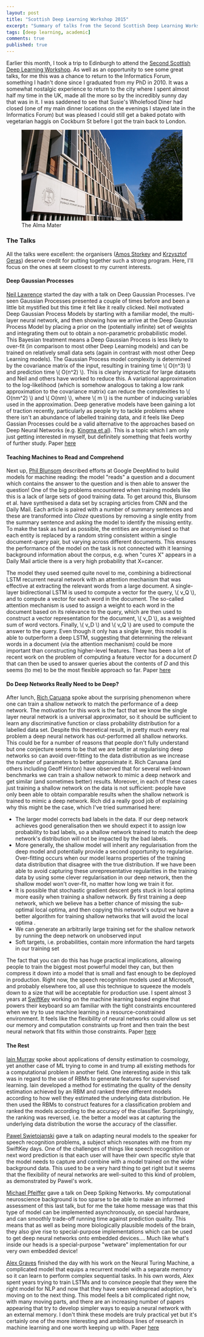 ```yaml
---
layout: post
title: "Scottish Deep Learning Workshop 2015"
excerpt: "Summary of talks from the Second Scottish Deep Learning Workshop."
tags: [deep learning, academic]
comments: true
published: true
---
```


Earlier this month, I took a trip to Edinburgh to attend the <a
href="http://workshops.inf.ed.ac.uk/deep/deep2015/">Second Scottish
Deep Learning Workshop</a>. As well as an opportunity to see some
great talks, for me this was a chance to return to the Informatics
Forum, something I hadn't done since I graduated from my PhD
in 2010. It was a somewhat nostalgic experience to return to the city
where I spent almost half my time in the UK, made all the more so by
the incredibly sunny day that was in it. I was saddened to see that
Susie's Wholefood Diner had closed (one of my main dinner locations on
the evenings I stayed late in the Informatics Forum) but was pleased I
could still get a baked potato with vegetarian haggis on Cockburn St
before I got the train back to London.

<figure>
<a href="/images/thealmamater.jpg"><img src="/images/thealmamater.jpg"></a>
    <figcaption>The Alma Mater</figcaption>
</figure>

### The Talks

All the talks were excellent: the organisers (<a
href="http://homepages.inf.ed.ac.uk/amos/">Amos Storkey</a> and <a
href="http://homepages.inf.ed.ac.uk/s1060594/">Krzysztof Geras</a>)
deserve credit for putting together such a strong program. Here, I'll
focus on the ones at seem closest to my current interests. 

#### Deep Gaussian Processes

<a href="http://inverseprobability.com/">Neil Lawrence</a> started the
day with a talk on Deep Gaussian Processes. I've seen Gaussian
Processes presented a couple of times before and been a little bit
mystified but this time it felt like it really clicked. Neil motivated
Deep Gaussian Process Models by starting with a familiar model, the
multi-layer neural network, and then showing how we arrive at the Deep
Gaussian Process Model by placing a prior on the (potentially
infinite) set of weights and integrating them out to obtain a
non-parametric probabilistic model. This Bayesian treatment means a
Deep Gaussian Process is less likely to over-fit (in comparison to
most other Deep Learning models) and can be trained on relatively
small data sets (again in contrast with most other Deep Learning
models). The Gaussian Process model complexity is determined by the
covariance matrix of the input, resulting in training time \\( O(n^3)
\\) and prediction time \\( O(n^2) \\). This is clearly impractical
for large datasets and Neil and others have worked to reduce this. A
variational approximation to the log-likelihood (which is somehow
analogous to taking a low rank approximation to the covariance matrix)
can reduce the complexities to \\( O(nm^2) \\) and \\( O(nm) \\),
where \\( m \\) is the number of inducing variables used in the
approximation. Deep generative models have been gaining a lot of
traction recently, particularly as people try to tackle problems where
there isn't an abundance of labelled training data, and it feels like
Deep Gassian Processes could be a valid alternative to the approaches
based on Deep Neural Networks (e.g. <a
href="http://papers.nips.cc/paper/5352-semi-supervised-learning-with-deep-generative-models">Kingma
et al</a>). This is a topic which I am only just getting interested in
myself, but definitely something that feels worthy of further study.
Paper <a
href="http://jmlr.org/proceedings/papers/v31/damianou13a.html">here</a>

#### Teaching Machines to Read and Comprehend

Next up, <a href="https://www.cs.ox.ac.uk/people/phil.blunsom/">Phil
Blunsom</a> described efforts at Google DeepMind to build models for
machine reading: the model "reads" a question and a document which
contains the answer to the question and is then able to answer the
question! One of the big problems encountered when training models
like this is a lack of large sets of good training data. To get around
this, Blunsom et al. have synthesised a data set by scraping articles
from CNN and the Daily Mail. Each article is paired with a number of
summary sentences and these are transformed into *Cloze* questions by
removing a single entity from the summary sentence and asking the
model to identify the missing entity. To make the task as hard as
possible, the entities are anonymised so that each entity is replaced
by a random string consistent within a single document-query pair, but
varying across different documents.  This ensures the performance of
the model on the task is not connected with it learning background
information about the corpus, e.g. when "cures X" appears in a Daily
Mail article there is a very high probability that X=cancer.

The model they used seemed quite novel to me, combining a
bidirectional LSTM recurrent neural network with an attention
mechanism that was effective at extracting the relevant words from a
large document. A single-layer bidirectional LSTM is used to compute a
vector for the query, \\( v_Q \\), and to compute a vector for each
word in the document. The so-called attention mechanism is used to
assign a weight to each word in the document based on its relevance to
the query, which are then used to construct a vector representation
for the document, \\( v_D \\), as a weighted sum of word
vectors. Finally, \\( v_D \\) and \\( v_Q \\) are used to compute the
answer to the query. Even though it only has a single layer, this
model is able to outperform a deep LSTM, suggesting that determining
the relevant words in a document (via the attention mechanism) could
be more important than constructing higher-level features. There has
been a lot of recent work on the problem of computing a feature vector
for a document *D* that can then be used to answer queries about the
contents of *D* and this seems (to me) to be the most flexible
approach so far.  Paper <a href="here
http://arxiv.org/abs/1506.03340">here</a>

#### Do Deep Networks Really Need to be Deep?

After lunch, <a href="http://www.cs.cornell.edu/~caruana/">Rich
Caruana</a> spoke about the surprising phenomenon where one can train
a shallow network to match the performance of a deep network. The
motivation for this work is the fact that we know the single layer
neural network is a universal approximator, so it should be sufficient
to learn any discriminative function or class probability distribution
for a labelled data set. Despite this theoretical result, in pretty
much every real problem a deep neural network has out-performed all
shallow networks. This could be for a number of reasons that people
don't fully understand but one conjecture seems to be that we are
better at regularising deep networks so can avoid over-fitting to the
data distribution as we increase the number of parameters to better
approximate it. Rich Caruana (and others including Geoff Hinton) have
observed that for several well-known benchmarks we can train a shallow
network to mimic a deep network and get similar (and sometimes better)
results. Moreover, in each of these cases just training a shallow
network on the data is not sufficient: people have only been able to
obtain comparable results when the shallow network is trained to mimic
a deep network. Rich did a really good job of explaining why this
might be the case, which I've tried summarised here:

*   The larger model corrects bad labels in the data. If our deep
    network achieves good generalisation then we should expect it to
    assign low probability to bad labels, so a shallow network trained
    to match the deep network's distribution will not be impacted by
    the bad labels.
*   More generally, the shallow model will inherit any regularisation
    from the deep model and potentially provide a second opportunity
    to regularise. Over-fitting occurs when our model learns
    properties of the training data distribution that disagree with
    the true distribution. If we have been able to avoid capturing
    these unrepresentative regularities in the training data by using
    some clever regularisation in our deep network, then the shallow
    model won't over-fit, no matter how long we train it for.
*   It is possible that stochastic gradient descent gets stuck in
    local optima more easily when training a shallow network. By first
    training a deep network, which we believe has a better chance of
    missing the sub-optimal local optima, and then copying this
    network's output we have a better algorithm for training shallow
    networks that will avoid the local optima .
*   We can generate an arbitrarily large training set for the shallow
    network by running the deep network on unobserved input
*   Soft targets, i.e. probabilities, contain more information the
    hard targets in our training set

The fact that you can do this has huge practical implications,
allowing people to train the biggest most powerful model they can, but
then compress it down into a model that is small and fast enough to be
deployed in production. Right now, the speech recognition models used
at Microsoft, and probably elsewhere too, all use this technique to
squeeze the models down to a size that will be acceptable for
production use. I spent almost 3 years at <a
href="http://swiftkey.com/">SwiftKey</a> working on the machine
learning based engine that powers their keyboard so am familiar with
the tight constraints encountered when we try to use machine learning
in a resource-constrained environment. It feels like the flexibility
of neural networks could allow us set our memory and computation
constraints up front and then train the best neural network that fits
within those constraints. Paper <a
href="http://papers.nips.cc/paper/5484-do-deep-nets-really-need-to-be-deep">here</a>

#### The Rest

<a href="http://homepages.inf.ed.ac.uk/imurray2/">Iain Murray</a>
spoke about applications of density estimation to cosmology, yet
another case of ML trying to come in and trump all existing methods
for a computational problem in another field. One interesting aside in
this talk was in regard to the use of RBMs to generate features for
supervised learning. Iain developed a method for estimating the
quality of the density estimation achieved by an RBM and ranked three
different models according to how well they estimated the underlying
data distribution. He then used the RBMs to construct features for a
classification problem and ranked the models according to the accuracy
of the classifier. Surprisingly, the ranking was reversed, i.e. the
better a model was at capturing the underlying data distribution the
worse the accuracy of the classifier.

<a href="http://homepages.inf.ed.ac.uk/s1136550/">Pawel
Swietojanski</a> gave a talk on adapting neural models to the speaker
for speech recognition problems, a subject which resonates with me
from my SwiftKey days. One of the challenges of things like speech
recognition or next word prediction is that each user will have their
own specific style that the model needs to capture and combine with a
model trained on the wider background data. This used to be a very
hard thing to get right but it seems that the flexibility of neural
networks are well-suited to this kind of problem, as demonstrated by
Pawel's work.

<a href="https://www.ini.uzh.ch/people/pfeiffer">Michael Pfeiffer</a>
gave a talk on Deep Spiking Networks. My computational neuroscience
background is too sparse to be able to make an informed assessment of
this last talk, but for me the take home message was that this type of
model can be implemented asynchronously, on special hardware, and can
smoothly trade-off running time against prediction quality. This means
that as well as being more biologically plausible models of the brain,
they also give rise to special-purpose implementations which can be
used to get deep neural networks onto embedded devices.... Much like
what's inside our heads is a special-purpose "wetware" implementation
for our very own embedded device!

<a href="http://www.cs.toronto.edu/~graves/">Alex Graves</a> finished
the day with his work on the Neural Turing Machine, a complicated
model that equips a recurrent model with a separate memory so it can
learn to perform complex sequential tasks. In his own words, Alex
spent years trying to train LSTMs and to convince people that they
were the right model for NLP and now that they have seen widespread
adoption, he's moving on to the next thing. This model feels a bit
complicated right now, with many moving parts, and there are an
increasing number of papers appearing that try to develop simpler ways
to equip a neural network with an external memory. I don't think these
models are truly practical yet but it's certainly one of the more
interesting and ambitious lines of research in machine learning and
one worth keeping up with. Paper <a
href="http://arxiv.org/abs/1410.5401">here</a>
